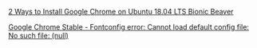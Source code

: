 [2 Ways to Install Google Chrome on Ubuntu 18.04 LTS Bionic Beaver](https://www.linuxbabe.com/ubuntu/install-google-chrome-ubuntu-18-04-lts)

[Google Chrome Stable - Fontconfig error: Cannot load default config file: No such file: (null)](https://github.com/clearlinux/distribution/issues/422#issuecomment-500603802)